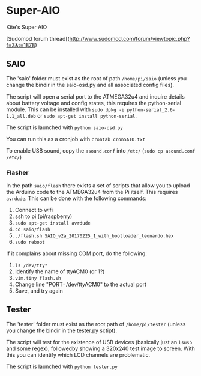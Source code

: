 # Super-AIO
Kite's Super AIO

[Sudomod forum thread[(http://www.sudomod.com/forum/viewtopic.php?f=3&t=1878)

## SAIO
The 'saio' folder must exist as the root of path `/home/pi/saio` (unless you change the bindir in the saio-osd.py and all associated config files).

The script will open a serial port to the ATMEGA32u4 and inquire details about battery voltage and config states, this requires the python-serial module. This can be installed with `sudo dpkg -i python-serial_2.6-1.1_all.deb` or `sudo apt-get install python-serial`.

The script is launched with `python saio-osd.py`

You can run this as a cronjob with `crontab cronSAIO.txt`

To enable USB sound, copy the `asound.conf` into `/etc/` (`sudo cp asound.conf /etc/`)

### Flasher
In the path `saio/flash` there exists a set of scripts that allow you to upload the Arduino code to the ATMEGA32u4 from the Pi itself. This requires `avrdude`. This can be done with the following commands:

1. Connect to wifi
2. ssh to pi (pi/raspberry)
3. `sudo apt-get install avrdude`
4. `cd saio/flash`
5. `./flash.sh SAIO_v2a_20170225_1_with_bootloader_leonardo.hex`
6. `sudo reboot`

If it complains about missing COM port, do the following:

1. `ls /dev/tty*`
2. Identify the name of ttyACM0 (or 1?)
3. `vim.tiny flash.sh`
4. Change line "PORT=/dev/ttyACM0" to the actual port
5. Save, and try again

## Tester
The 'tester' folder must exist as the root path of `/home/pi/tester` (unless you change the bindir in the tester.py sctipt).

The script will test for the existence of USB devices (basically just an `lsusb` and some regex), followedby showing a 320x240 test image to screen. With this you can identify which LCD channels are problematic.

The script is launched with `python tester.py`
